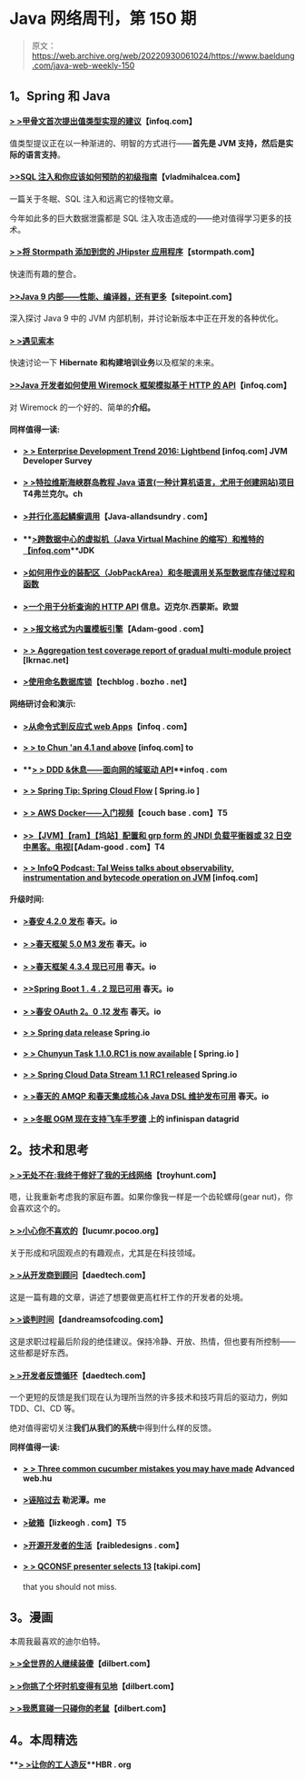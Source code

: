 # Java 网络周刊，第 150 期

> 原文：<https://web.archive.org/web/20220930061024/https://www.baeldung.com/java-web-weekly-150>

## **1。Spring 和 Java**

#### **[> >甲骨文首次提出值类型实现的建议](https://web.archive.org/web/20220617075707/https://www.infoq.com/news/2016/11/valhalla-Implementation-proposal)**【infoq.com】

值类型提议正在以一种渐进的、明智的方式进行——**首先是 JVM 支持，然后是实际的语言支持**。

#### **[>>SQL 注入和你应该如何预防的初级指南](https://web.archive.org/web/20220617075707/https://vladmihalcea.com/2016/11/08/a-beginners-guide-to-sql-injection-and-how-you-should-prevent-it/)**【vladmihalcea.com】

一篇关于冬眠、SQL 注入和远离它的怪物文章。

今年如此多的巨大数据泄露都是 SQL 注入攻击造成的——绝对值得学习更多的技术。

#### **[> >将 Stormpath 添加到您的 JHipster 应用程序](https://web.archive.org/web/20220617075707/https://stormpath.com/blog/stormpath-jhipster-application)**【stormpath.com】

快速而有趣的整合。

#### **[>>Java 9 内部——性能、编译器，还有更多](https://web.archive.org/web/20220617075707/https://www.sitepoint.com/inside-java-9-part-ii/)**【sitepoint.com】

深入探讨 Java 9 中的 JVM 内部机制，并讨论新版本中正在开发的各种优化。

#### **[> >遇见索本](https://web.archive.org/web/20220617075707/http://in.relation.to/2016/11/03/meet-thorben-janssen/)**

快速讨论一下 **Hibernate 和构建培训业务**以及框架的未来。

#### **[>>Java 开发者如何使用 Wiremock 框架模拟基于 HTTP 的 API](https://web.archive.org/web/20220617075707/https://www.infoq.com/articles/Wiremock-testing-mocking-over-wire-stubs)**【infoq.com】

对 Wiremock 的一个好的、简单的**介绍。**

#### **同样值得一读:**

*   #### **[> > Enterprise Development Trend 2016: Lightbend](https://web.archive.org/web/20220617075707/https://www.infoq.com/news/2016/11/lightbend-enterprise-survey-2016)** [infoq.com] JVM Developer Survey

*   #### **[> >特拉维斯海峡群岛教程 Java 语言(一种计算机语言，尤用于创建网站)项目](https://web.archive.org/web/20220617075707/https://blog.frankel.ch/travis-ci-tutorial-for-java-projects/#gsc.tab=0)T4弗兰克尔。ch**

*   #### **[>并行化高起鳞癣调用](https://web.archive.org/web/20220617075707/http://www.java-allandsundry.com/2016/11/parallelizing-hystrix-calls.html)**【Java-allandsundry . com】

*   #### **[>跨数据中心的虚拟机（Java Virtual Machine 的缩写）和推特的【infoq.com](https://web.archive.org/web/20220617075707/https://www.infoq.com/news/2016/11/qconsf2016-twitter-jdk)**JDK

*   #### **[>如何用作业的装配区（JobPackArea）和冬眠调用关系型数据库存储过程和函数](https://web.archive.org/web/20220617075707/https://vladmihalcea.com/2016/11/03/how-to-call-mysql-stored-procedures-and-functions-with-jpa-and-hibernate/)**

*   #### **[>一个用于分析查询的 HTTP API](https://web.archive.org/web/20220617075707/http://info.michael-simons.eu/2016/11/02/an-http-api-for-analytic-queries/)** 信息。迈克尔.西蒙斯。欧盟

*   #### **[> >报文格式为内置模板引擎](https://web.archive.org/web/20220617075707/http://www.adam-bien.com/roller/abien/entry/messageformat_as_built_in_template)**【Adam-good . com】

*   #### **[> > Aggregation test coverage report of gradual multi-module project](https://web.archive.org/web/20220617075707/https://lkrnac.net/blog/2016/10/aggregate-test-coverage-report/)** [lkrnac.net]

*   #### **[>使用命名数据库锁](https://web.archive.org/web/20220617075707/https://techblog.bozho.net/using-named-database-locks/)**【techblog . bozho . net】

**网络研讨会和演示:**

*   #### **[>从命令式到反应式 web Apps](https://web.archive.org/web/20220617075707/https://www.infoq.com/presentations/imperative-reactive-web-apps)**【infoq . com】

*   #### **[> > to Chun 'an 4.1 and above](https://web.archive.org/web/20220617075707/https://www.infoq.com/presentations/spring-security-4-1)** [infoq.com] to

*   #### **[> > DDD &休息——面向网的域驱动 API](https://web.archive.org/web/20220617075707/https://www.infoq.com/presentations/ddd-rest)**infoq . com

*   #### **[> > Spring Tip: Spring Cloud Flow](https://web.archive.org/web/20220617075707/https://spring.io/blog/2016/11/09/spring-tips-spring-cloud-stream)** [ Spring.io ]

*   #### **[> > AWS Docker——入门视频](https://web.archive.org/web/20220617075707/http://blog.couchbase.com/2016/november/docker-for-aws-getting-started-video)**【couch base . com】T5

*   #### **[>>【JVM】【ram】【坞站】配置和 grp form 的 JNDI 负载平衡器或 32 日空中黑客。电视](https://web.archive.org/web/20220617075707/http://www.adam-bien.com/roller/abien/entry/jvm_ram_docker_configuration_and)[【Adam-good . com】T4**

*   #### **[> > InfoQ Podcast: Tal Weiss talks about observability, instrumentation and bytecode operation on JVM](https://web.archive.org/web/20220617075707/https://www.infoq.com/podcasts/tal-weiss/)** [infoq.com]

**升级时间:**

*   #### **[>春安 4.2.0 发布](https://web.archive.org/web/20220617075707/https://spring.io/blog/2016/11/10/spring-security-4-2-0-released)** 春天。io

*   #### **[> >春天框架 5.0 M3 发布](https://web.archive.org/web/20220617075707/https://spring.io/blog/2016/11/08/spring-framework-5-0-m3-released)** 春天。io

*   #### **[> >春天框架 4.3.4 现已可用](https://web.archive.org/web/20220617075707/https://spring.io/blog/2016/11/08/spring-framework-4-3-4-available-now)** 春天。io

*   #### **[>>Spring Boot 1 . 4 . 2 现已可用](https://web.archive.org/web/20220617075707/https://spring.io/blog/2016/11/08/spring-boot-1-4-2-available-now)** 春天。io

*   #### **[> >春安 OAuth 2。0 .12 发布](https://web.archive.org/web/20220617075707/https://spring.io/blog/2016/11/07/spring-security-oauth-2-0-12-released)** 春天。io

*   #### **[> > Spring data release](https://web.archive.org/web/20220617075707/https://spring.io/blog/2016/11/03/spring-data-release-train-hopper-sr5-released)** Spring.io

*   #### **[> > Chunyun Task 1.1.0.RC1 is now available](https://web.archive.org/web/20220617075707/https://spring.io/blog/2016/11/07/spring-cloud-task-1-1-0-rc1-is-now-available)** [ Spring.io ]

*   #### **[> > Spring Cloud Data Stream 1.1 RC1 released](https://web.archive.org/web/20220617075707/https://spring.io/blog/2016/11/09/spring-cloud-data-flow-1-1-rc1-released)** Spring.io

*   #### **[> >春天的 AMQP 和春天集成核心& Java DSL 维护发布可用](https://web.archive.org/web/20220617075707/https://spring.io/blog/2016/11/08/spring-amqp-and-spring-integration-core-java-dsl-maintenance-releases-available)** 春天。io

*   #### **[> >冬眠 OGM 现在支持飞车手罗德](https://web.archive.org/web/20220617075707/http://in.relation.to/2016/11/08/hibernate-ogm-with-hotrod-support/)** 上的 infinispan datagrid

## **2。技术和思考**

#### **[> >无处不在:我终于修好了我的无线网络](https://web.archive.org/web/20220617075707/https://www.troyhunt.com/ubiquiti-all-the-things-how-i-finally-fixed-my-dodgy-wifi/)**【troyhunt.com】

嗯，让我重新考虑我的家庭布置。如果你像我一样是一个齿轮螺母(gear nut)，你会喜欢这个的。

#### **[> >小心你不喜欢的](https://web.archive.org/web/20220617075707/http://lucumr.pocoo.org/2016/11/5/be-careful-about-what-you-dislike/)**【lucumr.pocoo.org】

关于形成和巩固观点的有趣观点，尤其是在科技领域。

#### **[> >从开发商到顾问](https://web.archive.org/web/20220617075707/http://www.daedtech.com/from-developer-to-consultant/)**【daedtech.com】

这是一篇有趣的文章，讲述了想要做更高杠杆工作的开发者的处境。

#### **[> >谈判时间](https://web.archive.org/web/20220617075707/https://dandreamsofcoding.com/2016/11/07/negotiating-for-time/)**【dandreamsofcoding.com】

这是求职过程最后阶段的绝佳建议。保持冷静、开放、热情，但也要有所控制——这些都是好东西。

#### **[> >开发者反馈循环](https://web.archive.org/web/20220617075707/http://www.daedtech.com/developer-feedback-loop/)**【daedtech.com】

一个更短的反馈是我们现在认为理所当然的许多技术和技巧背后的驱动力，例如 TDD、CI、CD 等。

绝对值得密切关注**我们从我们的系统**中得到什么样的反馈。

**同样值得一读:**

*   #### **[> > Three common cucumber mistakes you may have made](https://web.archive.org/web/20220617075707/https://advancedweb.hu/2016/11/08/cucumber_mistakes/)** Advanced web.hu

*   #### **[>诬陷过去](https://web.archive.org/web/20220617075707/http://lemire.me/blog/2016/11/07/framed-in-the-past/)** 勒泥潭。me

*   #### **[>破箱](https://web.archive.org/web/20220617075707/https://lizkeogh.com/2016/11/07/breaking-boxes/)**【lizkeogh . com】T5

*   #### **[>开源开发者的生活](https://web.archive.org/web/20220617075707/http://raibledesigns.com/rd/entry/life_as_an_open_source)**【raibledesigns . com】

*   #### **[> > QCONSF presenter selects 13](https://web.archive.org/web/20220617075707/http://blog.takipi.com/qcon-sf-speakers-choose-13-sessions-that-you-shouldnt-miss/)** [takipi.com]

    that you should not miss.

## **3。漫画**

本周我最喜欢的迪尔伯特。

#### **[> >全世界的人继续装傻](https://web.archive.org/web/20220617075707/http://dilbert.com/strip/2014-01-01)**【dilbert.com】

#### **[> >你挑了个坏时机变得有见地](https://web.archive.org/web/20220617075707/http://dilbert.com/strip/2014-01-06)**【dilbert.com】

#### **[> >我愿意碰一只碰你的老鼠](https://web.archive.org/web/20220617075707/http://dilbert.com/strip/2014-01-08)**【dilbert.com】

## **4。本周精选**

#### **[> >让你的工人造反](https://web.archive.org/web/20220617075707/https://hbr.org/cover-story/2016/10/let-your-workers-rebel)**HBR . org